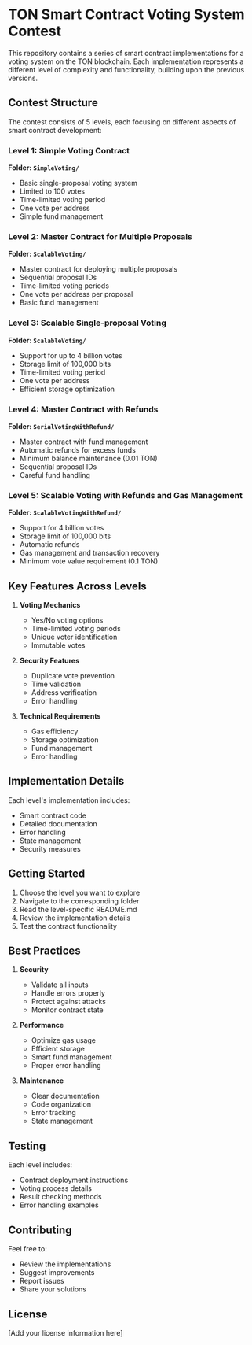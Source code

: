 # TON Smart Contract Voting System Contest

This repository contains a series of smart contract implementations for a voting system on the TON blockchain. Each implementation represents a different level of complexity and functionality, building upon the previous versions.

## Contest Structure

The contest consists of 5 levels, each focusing on different aspects of smart contract development:

### Level 1: Simple Voting Contract
**Folder: `SimpleVoting/`**
- Basic single-proposal voting system
- Limited to 100 votes
- Time-limited voting period
- One vote per address
- Simple fund management

### Level 2: Master Contract for Multiple Proposals
**Folder: `ScalableVoting/`**
- Master contract for deploying multiple proposals
- Sequential proposal IDs
- Time-limited voting periods
- One vote per address per proposal
- Basic fund management

### Level 3: Scalable Single-proposal Voting
**Folder: `ScalableVoting/`**
- Support for up to 4 billion votes
- Storage limit of 100,000 bits
- Time-limited voting period
- One vote per address
- Efficient storage optimization

### Level 4: Master Contract with Refunds
**Folder: `SerialVotingWithRefund/`**
- Master contract with fund management
- Automatic refunds for excess funds
- Minimum balance maintenance (0.01 TON)
- Sequential proposal IDs
- Careful fund handling

### Level 5: Scalable Voting with Refunds and Gas Management
**Folder: `ScalableVotingWithRefund/`**
- Support for 4 billion votes
- Storage limit of 100,000 bits
- Automatic refunds
- Gas management and transaction recovery
- Minimum vote value requirement (0.1 TON)

## Key Features Across Levels

1. **Voting Mechanics**
   - Yes/No voting options
   - Time-limited voting periods
   - Unique voter identification
   - Immutable votes

2. **Security Features**
   - Duplicate vote prevention
   - Time validation
   - Address verification
   - Error handling

3. **Technical Requirements**
   - Gas efficiency
   - Storage optimization
   - Fund management
   - Error handling

## Implementation Details

Each level's implementation includes:
- Smart contract code
- Detailed documentation
- Error handling
- State management
- Security measures

## Getting Started

1. Choose the level you want to explore
2. Navigate to the corresponding folder
3. Read the level-specific README.md
4. Review the implementation details
5. Test the contract functionality

## Best Practices

1. **Security**
   - Validate all inputs
   - Handle errors properly
   - Protect against attacks
   - Monitor contract state

2. **Performance**
   - Optimize gas usage
   - Efficient storage
   - Smart fund management
   - Proper error handling

3. **Maintenance**
   - Clear documentation
   - Code organization
   - Error tracking
   - State management

## Testing

Each level includes:
- Contract deployment instructions
- Voting process details
- Result checking methods
- Error handling examples

## Contributing

Feel free to:
- Review the implementations
- Suggest improvements
- Report issues
- Share your solutions

## License

[Add your license information here] 